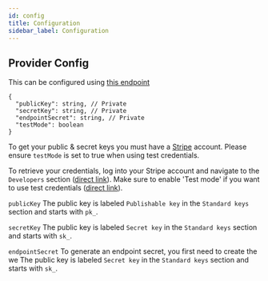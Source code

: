 ```yaml
---
id: config
title: Configuration
sidebar_label: Configuration
---
```


## Provider Config

This can be configured using [this endpoint](https://dpsg.dev.deity.cloud/#/Management/EnvironmentPaymentProviderController_stripe_create)


```
{
  "publicKey": string, // Private
  "secretKey": string, // Private
  "endpointSecret": string, // Private
  "testMode": boolean
}
```

To get your public &amp; secret keys you must have a [Stripe](https://dashboard.stripe.com/dashboard) account.  Please ensure `testMode` is set to true when using test credentials.

To retrieve your credentials, log into your Stripe account and navigate to the `Developers` section ([direct link](https://dashboard.stripe.com/apikeys)). Make sure to enable 'Test mode' if you want to use test credentials ([direct link](https://dashboard.stripe.com/test/apikeys)).

`publicKey`
The public key is labeled `Publishable key` in the `Standard keys` section and starts with `pk_`.

`secretKey`
The public key is labeled `Secret key` in the `Standard keys` section and starts with `sk_`.

`endpointSecret`
To generate an endpoint secret, you first need to create the we
The public key is labeled `Secret key` in the `Standard keys` section and starts with `sk_`.
